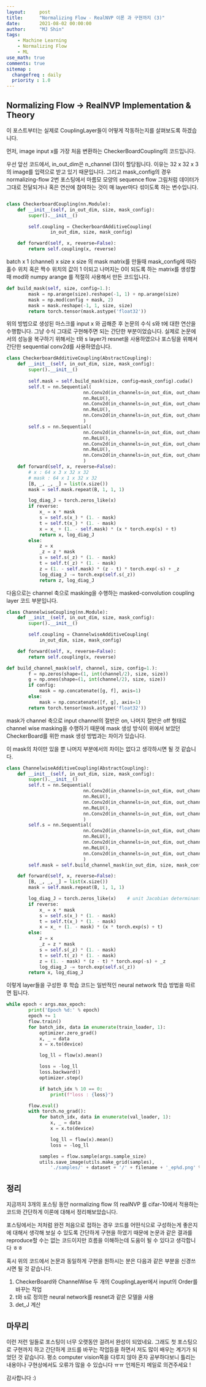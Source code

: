 ```yaml
---
layout:     post
title:      "Normalizing Flow - RealNVP 이론 과 구현까지 (3)"
date:       2021-08-02 00:00:00
author:     "MJ Shin"
tags:
    - Machine Learning
    - Normalizing Flow
    - ML
use_math: true
comments: true
sitemap :
  changefreq : daily
  priority : 1.0
---
```

## Normalizing Flow -> RealNVP Implementation & Theory

<p> 이 포스트부터는 실제로 CouplingLayer들이 어떻게 작동하는지를 살펴보도록 하겠습니다. </p>

<p> 먼저, image input x를 가장 처음 변환하는 CheckerBoardCoupling의 코드입니다. </p>

<p> 우선 앞선 코드에서, in_out_dim은 n_channel (3)이 할당됩니다. 이유는 32 x 32 x 3 의 image를 입력으로 받고 있기 때문입니다. 그리고 mask_config의 경우 normalizing-flow 2번 포스팅에서 마름모 모양의 sequence flow 그림처럼 데이터가 그대로 전달되거나 혹은 연산에 참여하는 것이 매 layer마다 섞이도록 하는 변수입니다. </p>

```python

class CheckerboardCoupling(nn.Module):
    def __init__(self, in_out_dim, size, mask_config):
        super().__init__()

        self.coupling = CheckerboardAdditiveCoupling(
                in_out_dim, size, mask_config)

    def forward(self, x, reverse=False):
        return self.coupling(x, reverse)
```

<p> batch x 1 (channel) x size x size 의 mask matrix를 만들때 mask_config에 따라 홀수 위치 혹은 짝수 위치의 값이 1 이되고 나머지는 0이 되도록 하는 matrix를 생성할 때 mod와 numpy arange 를 적절히 사용해서 만든 코드입니다. </p>

```python
def build_mask(self, size, config=1.):
        mask = np.arange(size).reshape(-1, 1) + np.arange(size)
        mask = np.mod(config + mask, 2)
        mask = mask.reshape(-1, 1, size, size)
        return torch.tensor(mask.astype('float32'))
```

<p> 위의 방법으로 생성된 마스크를 input x 와 곱해준 후 논문의 수식 s와 t에 대한 연산을 수행합니다. 그냥 수식 그대로 구현해주면 되는 간단한 부분이었습니다. 실제로 논문에서의 성능을 복구하기 위해서는 t와 s layer가 resnet을 사용하였으나 포스팅을 위해서 간단한 sequential conv2d를 사용하였습니다. </p>

```python
class CheckerboardAdditiveCoupling(AbstractCoupling):
    def __init__(self, in_out_dim, size, mask_config):
        super().__init__()
        
        self.mask = self.build_mask(size, config=mask_config).cuda()
        self.t = nn.Sequential(
                            nn.Conv2d(in_channels=in_out_dim, out_channels=in_out_dim, kernel_size=3, padding=1), 
                            nn.ReLU(), 
                            nn.Conv2d(in_channels=in_out_dim, out_channels=in_out_dim, kernel_size=3, padding=1),
                            nn.ReLU(), 
                            nn.Conv2d(in_channels=in_out_dim, out_channels=in_out_dim, kernel_size=3, padding=1)
                            )
        self.s = nn.Sequential(
                            nn.Conv2d(in_channels=in_out_dim, out_channels=in_out_dim, kernel_size=3, padding=1), 
                            nn.ReLU(), 
                            nn.Conv2d(in_channels=in_out_dim, out_channels=in_out_dim, kernel_size=3, padding=1),
                            nn.ReLU(), 
                            nn.Conv2d(in_channels=in_out_dim, out_channels=in_out_dim, kernel_size=3, padding=1)
                            )
    def forward(self, x, reverse=False):
        # x : 64 x 3 x 32 x 32
        # mask : 64 x 1 x 32 x 32
        [B, _, _, _] = list(x.size())
        mask = self.mask.repeat(B, 1, 1, 1)

        log_diag_J = torch.zeros_like(x) 
        if reverse:
            x_ = x * mask 
            s = self.s(x_) * (1. - mask)
            t = self.t(x_) * (1. - mask)
            x = x_ + (1. - self.mask) * (x * torch.exp(s) + t)
            return x, log_diag_J
        else:
            z = x
            _z = z * mask 
            s = self.s(_z) * (1. - mask)
            t = self.t(_z) * (1. - mask)
            z = (1. - self.mask) * (z - t) * torch.exp(-s) + _z
            log_diag_J -= torch.exp(self.s(_z))
            return z, log_diag_J
```

<p> 다음으로는 channel 축으로 masking을 수행하는 masked-convolution coupling layer 코드 부분입니다. </p>

```python
class ChannelwiseCoupling(nn.Module):
    def __init__(self, in_out_dim, size, mask_config):
        super().__init__()

        self.coupling = ChannelwiseAdditiveCoupling(
            in_out_dim, size, mask_config)

    def forward(self, x, reverse=False):
        return self.coupling(x, reverse)

def build_channel_mask(self, channel, size, config=1.):
        f = np.zeros(shape=(1, int(channel/2), size, size))
        g = np.ones(shape=(1, int(channel/2), size, size))
        if config:
            mask = np.concatenate([g, f], axis=1) 
        else:
            mask = np.concatenate([f, g], axis=1) 
        return torch.tensor(mask.astype('float32'))
```

<p> mask가 channel 축으로 input channel의 절반은 on, 나머지 절반은 off 형태로 channel wise masking을 수행하기 때문에 mask 생성 방식이 위에서 보았던 CheckerBoard를 위한 mask 생성 방법과는 차이가 있습니다.</p>

<p> 이 mask의 차이만 있을 뿐 나머지 부분에서의 차이는 없다고 생각하시면 될 것 같습니다. </p>

```python
class ChannelwiseAdditiveCoupling(AbstractCoupling):
    def __init__(self, in_out_dim, size, mask_config):
        super().__init__()
        self.t = nn.Sequential(
                            nn.Conv2d(in_channels=in_out_dim, out_channels=in_out_dim, kernel_size=3, padding=1), 
                            nn.ReLU(), 
                            nn.Conv2d(in_channels=in_out_dim, out_channels=in_out_dim, kernel_size=3, padding=1),
                            nn.ReLU(), 
                            nn.Conv2d(in_channels=in_out_dim, out_channels=in_out_dim, kernel_size=3, padding=1)
                            )
        self.s = nn.Sequential(
                            nn.Conv2d(in_channels=in_out_dim, out_channels=in_out_dim, kernel_size=3, padding=1), 
                            nn.ReLU(), 
                            nn.Conv2d(in_channels=in_out_dim, out_channels=in_out_dim, kernel_size=3, padding=1),
                            nn.ReLU(), 
                            nn.Conv2d(in_channels=in_out_dim, out_channels=in_out_dim, kernel_size=3, padding=1)
                            )
        self.mask = self.build_channel_mask(in_out_dim, size, mask_config).cuda()

    def forward(self, x, reverse=False):
        [B, _, _, _] = list(x.size())
        mask = self.mask.repeat(B, 1, 1, 1)

        log_diag_J = torch.zeros_like(x)    # unit Jacobian determinant
        if reverse:
            x_ = x * mask 
            s = self.s(x_) * (1. - mask)
            t = self.t(x_) * (1. - mask)
            x = x_ + (1. - mask) * (x * torch.exp(s) + t)
        else:
            z = x
            _z = z * mask 
            s = self.s(_z) * (1. - mask)
            t = self.t(_z) * (1. - mask)
            z = (1. - mask) * (z - t) * torch.exp(-s) + _z
            log_diag_J -= torch.exp(self.s(_z))
        return x, log_diag_J
```

<p> 이렇게 layer들을 구성한 후 학습 코드는 일반적인 neural network 학습 방법을 따르면 됩니다. </p>

```python
while epoch < args.max_epoch:
        print('Epoch %d:' % epoch)
        epoch += 1
        flow.train()
        for batch_idx, data in enumerate(train_loader, 1):
            optimizer.zero_grad()
            x, _ = data
            x = x.to(device)

            log_ll = flow(x).mean()

            loss = -log_ll
            loss.backward()
            optimizer.step()

            if batch_idx % 10 == 0:
                print(f"loss : {loss}")

        flow.eval()
        with torch.no_grad():
            for batch_idx, data in enumerate(val_loader, 1):
                x, _ = data
                x = x.to(device)

                log_ll = flow(x).mean()
                loss = -log_ll

            samples = flow.sample(args.sample_size)
            utils.save_image(utils.make_grid(samples),
                './samples/' + dataset + '/' + filename + '_ep%d.png' % epoch)
```

## 정리 

<p> 지금까지 3개의 포스팅 동안 normalizing flow 의 realNVP 를 cifar-10에서 적용하는 코드와 간단하게 이론에 대해서 정리해보았습니다. </p>

<p> 포스팅에서는 저처럼 완전 처음으로 접하는 경우 코드를 어떤식으로 구성하는게 좋은지에 대해서 생각해 보실 수 있도록 간단하게 구현을 하였기 때문에 논문과 같은 결과를 reproduce할 수는 없는 코드이지만 흐름을 이해하는데 도움이 될 수 있다고 생각합니다 ㅎㅎ </p>

<p> 혹시 위의 코드에서 논문과 동일하게 구현을 원하시는 분은 다음과 같은 부분을 신경쓰시면 될 것 같습니다. </p>

1. CheckerBoard와 ChannelWise 두 개의 CouplingLayer에서 input의 Order를 바꾸는 작업
2. t와 s로 정의한 neural network를 resnet과 같은 모델을 사용
3. det_J 계산

## 마무리
<p> 이런 저런 일들로 포스팅이 너무 오랫동안 걸려서 완성이 되었네요. 그래도 첫 포스팅으로 구현까지 하고 간단하게 코드를 바꾸는 작업등을 하면서 저도 많이 배우는 계기가 되었던 것 같습니다. 평소 computer vision쪽을 다루지 않아 혼자 공부하다보니 틀리는 내용이나 구현상에서도 오류가 많을 수 있습니다 ㅠㅠ 언제든지 메일로 의견주세요 ! </p>

<p> 감사합니다 :) </p>